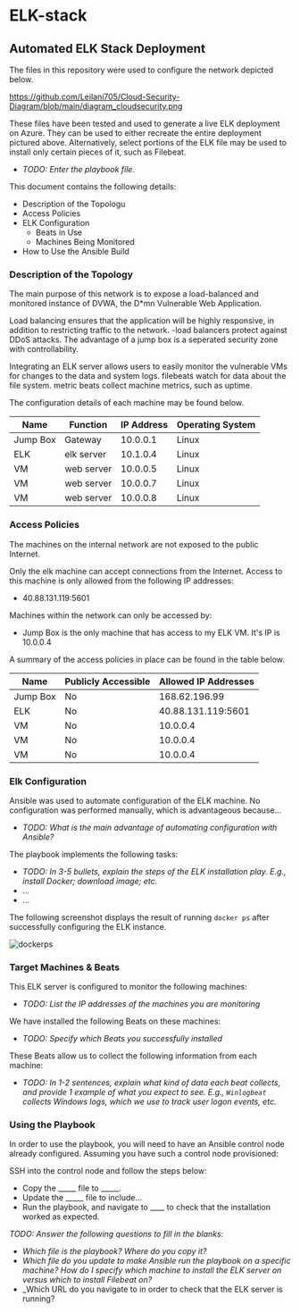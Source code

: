 # ELK-stack
## Automated ELK Stack Deployment

The files in this repository were used to configure the network depicted below.

https://github.com/Leilani705/Cloud-Security-Diagram/blob/main/diagram_cloudsecurity.png

These files have been tested and used to generate a live ELK deployment on Azure. They can be used to either recreate the entire deployment pictured above. Alternatively, select portions of the ELK file may be used to install only certain pieces of it, such as Filebeat.

  - _TODO: Enter the playbook file._

This document contains the following details:
- Description of the Topologu
- Access Policies
- ELK Configuration
  - Beats in Use
  - Machines Being Monitored
- How to Use the Ansible Build


### Description of the Topology

The main purpose of this network is to expose a load-balanced and monitored instance of DVWA, the D*mn Vulnerable Web Application.

Load balancing ensures that the application will be highly responsive, in addition to restricting traffic to the network.
-load balancers protect against DDoS attacks. The advantage of a jump box is a seperated security zone with controllability.

Integrating an ELK server allows users to easily monitor the vulnerable VMs for changes to the data and system logs.
filebeats watch for data about the file system. metric beats collect machine metrics, such as uptime.

The configuration details of each machine may be found below.


| Name     | Function | IP Address | Operating System |
|----------|----------|------------|------------------|
| Jump Box | Gateway  |  10.0.0.1  | Linux            |
| ELK      |elk server|  10.1.0.4  | Linux            |   
| VM       |web server|  10.0.0.5  | Linux            |   
| VM       |web server|  10.0.0.7  | Linux            |   
| VM       |web server|  10.0.0.8  | Linux            |   
### Access Policies

The machines on the internal network are not exposed to the public Internet. 

Only the elk machine can accept connections from the Internet. Access to this machine is only allowed from the following IP addresses:
- 40.88.131.119:5601

Machines within the network can only be accessed by:
- Jump Box is the only machine that has access to my ELK VM. It's IP is 10.0.0.4

A summary of the access policies in place can be found in the table below.

| Name     | Publicly Accessible | Allowed IP Addresses |
|----------|---------------------|----------------------|
| Jump Box |          No         |   168.62.196.99      |
|   ELK    |          No         | 40.88.131.119:5601   |
|   VM     |          No         |       10.0.0.4       |
|   VM     |          No         |       10.0.0.4       |
|   VM     |          No         |       10.0.0.4       |
### Elk Configuration

Ansible was used to automate configuration of the ELK machine. No configuration was performed manually, which is advantageous because...
- _TODO: What is the main advantage of automating configuration with Ansible?_

The playbook implements the following tasks:
- _TODO: In 3-5 bullets, explain the steps of the ELK installation play. E.g., install Docker; download image; etc._
- ...
- ...

The following screenshot displays the result of running `docker ps` after successfully configuring the ELK instance.

![dockerps](https://user-images.githubusercontent.com/78867429/124840744-e5bde980-df48-11eb-8382-dbc696a7fe90.PNG)


### Target Machines & Beats
This ELK server is configured to monitor the following machines:
- _TODO: List the IP addresses of the machines you are monitoring_

We have installed the following Beats on these machines:
- _TODO: Specify which Beats you successfully installed_

These Beats allow us to collect the following information from each machine:
- _TODO: In 1-2 sentences, explain what kind of data each beat collects, and provide 1 example of what you expect to see. E.g., `Winlogbeat` collects Windows logs, which we use to track user logon events, etc._

### Using the Playbook
In order to use the playbook, you will need to have an Ansible control node already configured. Assuming you have such a control node provisioned: 

SSH into the control node and follow the steps below:
- Copy the _____ file to _____.
- Update the _____ file to include...
- Run the playbook, and navigate to ____ to check that the installation worked as expected.

_TODO: Answer the following questions to fill in the blanks:_
- _Which file is the playbook? Where do you copy it?_
- _Which file do you update to make Ansible run the playbook on a specific machine? How do I specify which machine to install the ELK server on versus which to install Filebeat on?_
- _Which URL do you navigate to in order to check that the ELK server is running?
